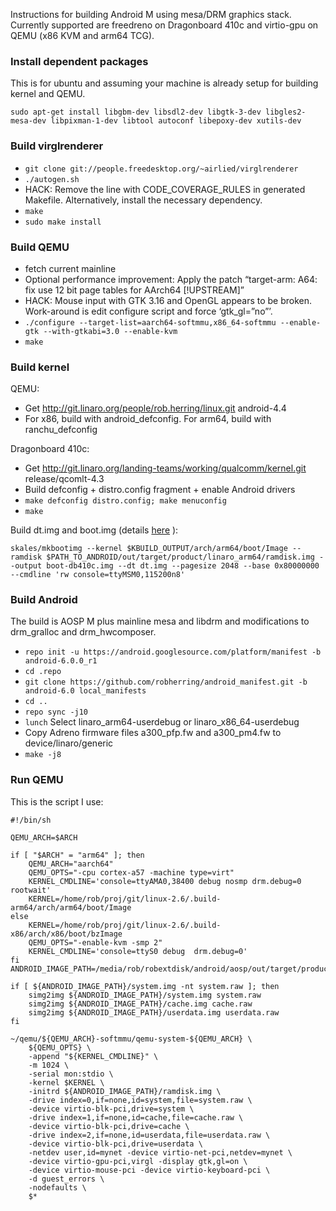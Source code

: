 Instructions for building Android M using mesa/DRM graphics stack. Currently supported are freedreno on Dragonboard 410c and virtio-gpu on QEMU (x86 KVM and arm64 TCG).

### Install dependent packages
This is for ubuntu and assuming your machine is already setup for building kernel and QEMU.

`sudo apt-get install libgbm-dev libsdl2-dev libgtk-3-dev libgles2-mesa-dev libpixman-1-dev libtool autoconf libepoxy-dev xutils-dev`

### Build virglrenderer

- `git clone git://people.freedesktop.org/~airlied/virglrenderer`
- `./autogen.sh`
- HACK: Remove the line with CODE_COVERAGE_RULES in generated Makefile. Alternatively, install the necessary dependency.
- `make`
- `sudo make install`

### Build QEMU
- fetch current mainline
- Optional performance improvement: Apply the patch “target-arm: A64: fix use 12 bit page tables for AArch64 [!UPSTREAM]”
- HACK: Mouse input with GTK 3.16 and OpenGL appears to be broken. Work-around is edit configure script and force ‘gtk_gl=”no”’.
- `./configure --target-list=aarch64-softmmu,x86_64-softmmu --enable-gtk --with-gtkabi=3.0 --enable-kvm`
- `make`

### Build kernel
QEMU:
- Get http://git.linaro.org/people/rob.herring/linux.git android-4.4
- For x86, build with android_defconfig. For arm64, build with ranchu_defconfig

Dragonboard 410c:
- Get http://git.linaro.org/landing-teams/working/qualcomm/kernel.git release/qcomlt-4.3
- Build defconfig + distro.config fragment + enable Android drivers
- `make defconfig distro.config; make menuconfig`
- `make`

Build dt.img and boot.img (details [here](https://github.com/96boards/documentation/wiki/Dragonboard-410c-Boot-Image) ):

`skales/mkbootimg --kernel $KBUILD_OUTPUT/arch/arm64/boot/Image --ramdisk $PATH_TO_ANDROID/out/target/product/linaro_arm64/ramdisk.img --output boot-db410c.img --dt dt.img --pagesize 2048 --base 0x80000000 --cmdline 'rw console=ttyMSM0,115200n8'`


### Build Android
The build is AOSP M plus mainline mesa and libdrm and modifications to drm_gralloc and drm_hwcomposer. 

- `repo init -u https://android.googlesource.com/platform/manifest -b android-6.0.0_r1`
- `cd .repo`
- `git clone https://github.com/robherring/android_manifest.git -b android-6.0 local_manifests`
- `cd ..`
- `repo sync -j10`
- `lunch` Select linaro_arm64-userdebug or linaro_x86_64-userdebug
- Copy Adreno firmware files a300_pfp.fw and a300_pm4.fw to device/linaro/generic
- `make -j8`

### Run QEMU
This is the script I use:

```
#!/bin/sh

QEMU_ARCH=$ARCH

if [ "$ARCH" = "arm64" ]; then
	QEMU_ARCH="aarch64"
	QEMU_OPTS="-cpu cortex-a57 -machine type=virt"
	KERNEL_CMDLINE='console=ttyAMA0,38400 debug nosmp drm.debug=0 rootwait'
	KERNEL=/home/rob/proj/git/linux-2.6/.build-arm64/arch/arm64/boot/Image
else
	KERNEL=/home/rob/proj/git/linux-2.6/.build-x86/arch/x86/boot/bzImage
	QEMU_OPTS="-enable-kvm -smp 2"
	KERNEL_CMDLINE='console=ttyS0 debug  drm.debug=0'
fi
ANDROID_IMAGE_PATH=/media/rob/robextdisk/android/aosp/out/target/product/linaro_${ARCH}

if [ ${ANDROID_IMAGE_PATH}/system.img -nt system.raw ]; then
	simg2img ${ANDROID_IMAGE_PATH}/system.img system.raw
	simg2img ${ANDROID_IMAGE_PATH}/cache.img cache.raw
	simg2img ${ANDROID_IMAGE_PATH}/userdata.img userdata.raw
fi

~/qemu/${QEMU_ARCH}-softmmu/qemu-system-${QEMU_ARCH} \
	${QEMU_OPTS} \
	-append "${KERNEL_CMDLINE}" \
	-m 1024 \
	-serial mon:stdio \
	-kernel $KERNEL \
	-initrd ${ANDROID_IMAGE_PATH}/ramdisk.img \
	-drive index=0,if=none,id=system,file=system.raw \
	-device virtio-blk-pci,drive=system \
	-drive index=1,if=none,id=cache,file=cache.raw \
	-device virtio-blk-pci,drive=cache \
	-drive index=2,if=none,id=userdata,file=userdata.raw \
	-device virtio-blk-pci,drive=userdata \
	-netdev user,id=mynet -device virtio-net-pci,netdev=mynet \
	-device virtio-gpu-pci,virgl -display gtk,gl=on \
	-device virtio-mouse-pci -device virtio-keyboard-pci \
	-d guest_errors \
	-nodefaults \
	$*
```
